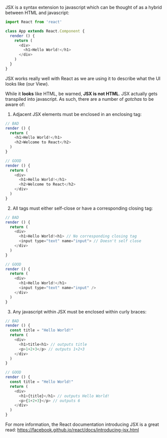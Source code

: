 JSX is a syntax extension to javascript which can be thought of as a hybrid between HTML and javascript:

```js
import React from 'react'

class App extends React.Component {
  render () {
    return (
      <div>
        <h1>Hello World!</h1>
      </div>
    )
  }
}
```

JSX works really well with React as we are using it to describe what the UI looks like (our View).

While it **looks** like HTML, be warned, **JSX is not HTML**. JSX actually gets transpiled into javascript. As such, there are a number of *gotchas* to be aware of:

1. Adjacent JSX elements must be enclosed in an enclosing tag:

```js
// BAD
render () {
  return (
    <h1>Hello World!</h1>
    <h2>Welcome to React</h2>
  )
}

// GOOD
render () {
  return (
    <div>
      <h1>Hello World!</h1>
      <h2>Welcome to React</h2>
    </div>
  )
}
```

2. All tags must either self-close or have a corresponding closing tag:

```js
// BAD
render () {
  return (
    <div>
      <h1>Hello World!<h1> // No corresponding closing tag
      <input type="text" name="input"> // Doesn't self close
    </div>
  )
}

// GOOD
render () {
  return (
    <div>
      <h1>Hello World!</h1>
      <input type="text" name="input" />
    </div>
  )
}
```

3. Any javascript within JSX must be enclosed within curly braces:

```js
// BAD
render () {
  const title = "Hello World!"
  return (
    <div>
      <h1>title<h1> // outputs title
      <p>1+2+3</p> // outputs 1+2+3
    </div>
  )
}

// GOOD
render () {
  const title = "Hello World!"
  return (
    <div>
      <h1>{title}</h1> // outputs Hello World!
      <p>{1+2+3}</p> // outputs 6
    </div>
  )
}
```
For more information, the React documentation introducing JSX is a great read: https://facebook.github.io/react/docs/introducing-jsx.html
